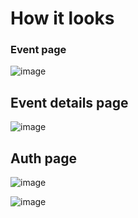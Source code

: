 # How it looks

### Event page 
![image](https://github.com/CJ445/GDSC-Karunya/assets/131938772/cd5c8626-b63a-42a8-9d5a-5d5ba0af299a)

## Event details page 
![image](https://github.com/CJ445/GDSC-Karunya/assets/131938772/7e0378d8-b46b-4bbf-bd96-9fc7734d2f64)

## Auth page 
![image](https://github.com/CJ445/GDSC-Karunya/assets/131938772/78820b61-4de5-4f2f-a573-aeafeb000bb4)

![image](https://github.com/CJ445/GDSC-Karunya/assets/131938772/9db729c2-680f-430e-809a-99eaf09f20b0)




